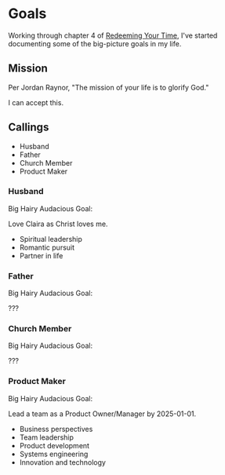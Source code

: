 # Goals

Working through chapter 4 of [Redeeming Your Time](./../books/redeeming-your-time.md), I've started documenting some of the big-picture goals in my life.

## Mission

Per Jordan Raynor, "The mission of your life is to glorify God."

I can accept this.

## Callings

* Husband
* Father
* Church Member
* Product Maker

### Husband

Big Hairy Audacious Goal:

Love Claira as Christ loves me.

* Spiritual leadership
* Romantic pursuit
* Partner in life

### Father

Big Hairy Audacious Goal:

???

### Church Member

Big Hairy Audacious Goal:

???

### Product Maker

Big Hairy Audacious Goal:

Lead a team as a Product Owner/Manager by 2025-01-01.

* Business perspectives
* Team leadership
* Product development
* Systems engineering
* Innovation and technology
